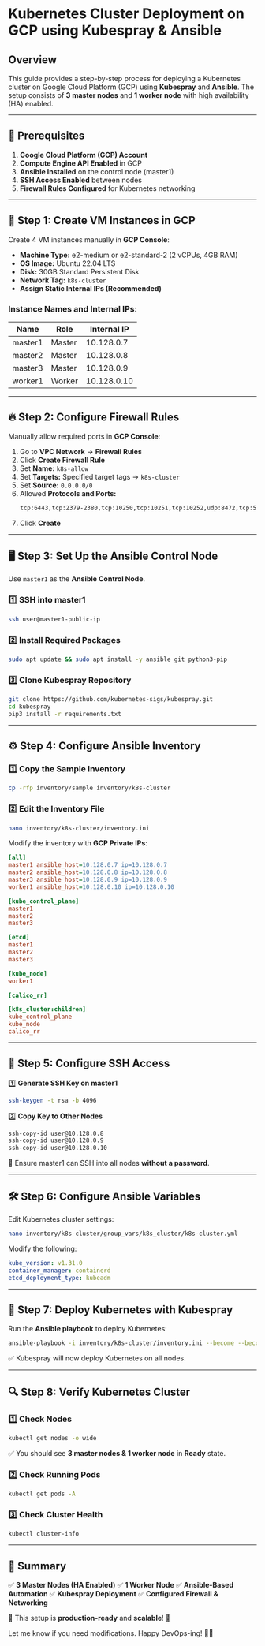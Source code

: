 # Kubernetes Cluster Deployment on GCP using Kubespray & Ansible

## Overview
This guide provides a step-by-step process for deploying a Kubernetes cluster on Google Cloud Platform (GCP) using **Kubespray** and **Ansible**. The setup consists of **3 master nodes** and **1 worker node** with high availability (HA) enabled.

---
## 📌 Prerequisites
1. **Google Cloud Platform (GCP) Account**
2. **Compute Engine API Enabled** in GCP
3. **Ansible Installed** on the control node (master1)
4. **SSH Access Enabled** between nodes
5. **Firewall Rules Configured** for Kubernetes networking

---

## 🚀 Step 1: Create VM Instances in GCP
Create 4 VM instances manually in **GCP Console**:

- **Machine Type:** e2-medium or e2-standard-2 (2 vCPUs, 4GB RAM)
- **OS Image:** Ubuntu 22.04 LTS
- **Disk:** 30GB Standard Persistent Disk
- **Network Tag:** `k8s-cluster`
- **Assign Static Internal IPs (Recommended)**

### Instance Names and Internal IPs:
| Name    | Role       | Internal IP     |
|---------|-----------|----------------|
| master1 | Master    | 10.128.0.7      |
| master2 | Master    | 10.128.0.8      |
| master3 | Master    | 10.128.0.9      |
| worker1 | Worker    | 10.128.0.10     |

---

## 🔥 Step 2: Configure Firewall Rules
Manually allow required ports in **GCP Console**:

1. Go to **VPC Network** → **Firewall Rules**
2. Click **Create Firewall Rule**
3. Set **Name:** `k8s-allow`
4. Set **Targets:** Specified target tags → `k8s-cluster`
5. Set **Source:** `0.0.0.0/0`
6. Allowed **Protocols and Ports:**
   ```bash
   tcp:6443,tcp:2379-2380,tcp:10250,tcp:10251,tcp:10252,udp:8472,tcp:51820,tcp:51821
   ```
7. Click **Create**

---

## 🖥️ Step 3: Set Up the Ansible Control Node
Use `master1` as the **Ansible Control Node**.

### 1️⃣ SSH into master1
```bash
ssh user@master1-public-ip
```

### 2️⃣ Install Required Packages
```bash
sudo apt update && sudo apt install -y ansible git python3-pip
```

### 3️⃣ Clone Kubespray Repository
```bash
git clone https://github.com/kubernetes-sigs/kubespray.git
cd kubespray
pip3 install -r requirements.txt
```

---

## ⚙️ Step 4: Configure Ansible Inventory
### 1️⃣ Copy the Sample Inventory
```bash
cp -rfp inventory/sample inventory/k8s-cluster
```

### 2️⃣ Edit the Inventory File
```bash
nano inventory/k8s-cluster/inventory.ini
```
Modify the inventory with **GCP Private IPs**:
```ini
[all]
master1 ansible_host=10.128.0.7 ip=10.128.0.7
master2 ansible_host=10.128.0.8 ip=10.128.0.8
master3 ansible_host=10.128.0.9 ip=10.128.0.9
worker1 ansible_host=10.128.0.10 ip=10.128.0.10

[kube_control_plane]
master1
master2
master3

[etcd]
master1
master2
master3

[kube_node]
worker1

[calico_rr]

[k8s_cluster:children]
kube_control_plane
kube_node
calico_rr
```

---

## 🔑 Step 5: Configure SSH Access
1️⃣ **Generate SSH Key on master1**
```bash
ssh-keygen -t rsa -b 4096
```

2️⃣ **Copy Key to Other Nodes**
```bash
ssh-copy-id user@10.128.0.8
ssh-copy-id user@10.128.0.9
ssh-copy-id user@10.128.0.10
```
📌 Ensure master1 can SSH into all nodes **without a password**.

---

## 🛠️ Step 6: Configure Ansible Variables
Edit Kubernetes cluster settings:
```bash
nano inventory/k8s-cluster/group_vars/k8s_cluster/k8s-cluster.yml
```
Modify the following:
```yaml
kube_version: v1.31.0
container_manager: containerd
etcd_deployment_type: kubeadm
```

---

## 🚀 Step 7: Deploy Kubernetes with Kubespray
Run the **Ansible playbook** to deploy Kubernetes:
```bash
ansible-playbook -i inventory/k8s-cluster/inventory.ini --become --become-user=root cluster.yml
```
✅ Kubespray will now deploy Kubernetes on all nodes.

---

## 🔍 Step 8: Verify Kubernetes Cluster
### 1️⃣ Check Nodes
```bash
kubectl get nodes -o wide
```
✅ You should see **3 master nodes & 1 worker node** in **Ready** state.

### 2️⃣ Check Running Pods
```bash
kubectl get pods -A
```

### 3️⃣ Check Cluster Health
```bash
kubectl cluster-info
```

---

## 🎯 Summary
✅ **3 Master Nodes (HA Enabled)**
✅ **1 Worker Node**
✅ **Ansible-Based Automation**
✅ **Kubespray Deployment**
✅ **Configured Firewall & Networking**

📌 This setup is **production-ready** and **scalable**! 🚀

Let me know if you need modifications. Happy DevOps-ing! 🤖🔥
